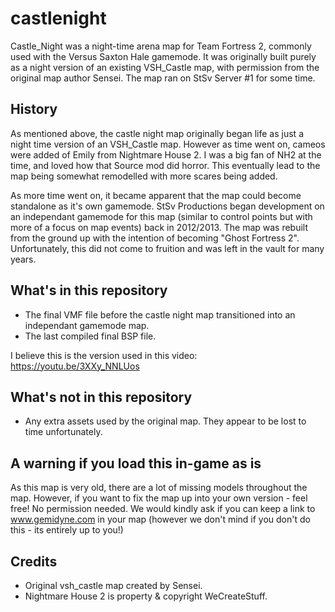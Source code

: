 # castlenight
Castle_Night was a night-time arena map for Team Fortress 2, commonly used with the Versus Saxton Hale gamemode.  It was originally built purely as a night version of an existing VSH_Castle map, with permission from the original map author Sensei. The map ran on StSv Server #1 for some time.

## History
As mentioned above, the castle night map originally began life as just a night time version of an VSH_Castle map. However as time went on, cameos were added of Emily from Nightmare House 2. I was a big fan of NH2 at the time, and loved how that Source mod did horror. This eventually lead to the map being somewhat remodelled with more scares being added.

As more time went on, it became apparent that the map could become standalone as it's own gamemode. StSv Productions began development on an independant gamemode for this map (similar to control points but with more of a focus on map events) back in 2012/2013. The map was rebuilt from the ground up with the intention of becoming "Ghost Fortress 2". Unfortunately, this did not come to fruition and was left in the vault for many years.

## What's in this repository
- The final VMF file before the castle night map transitioned into an independant gamemode map. 
- The last compiled final BSP file.

I believe this is the version used in this video: https://youtu.be/3XXy_NNLUos

## What's not in this repository
- Any extra assets used by the original map. They appear to be lost to time unfortunately.

## A warning if you load this in-game as is
As this map is very old, there are a lot of missing models throughout the map. However, if you want to fix the map up into your own version - feel free! No permission needed. 
We would kindly ask if you can keep a link to www.gemidyne.com in your map (however we don't mind if you don't do this - its entirely up to you!)

## Credits

- Original vsh_castle map created by Sensei.
- Nightmare House 2 is property & copyright WeCreateStuff.
